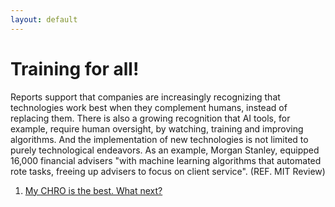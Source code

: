 ```yaml
---
layout: default
---
```



# Training for all!

Reports support that companies are increasingly recognizing that technologies work best when they complement humans, instead of replacing them. There is also a growing recognition that AI tools, for example, require human oversight, by watching, training and improving algorithms. And the implementation of new technologies is not limited to purely technological endeavors. As an example, Morgan Stanley, equipped 16,000 financial advisers "with machine learning algorithms that automated rote tasks, freeing up advisers to focus on client service". (REF. MIT Review) 

1. [My CHRO is the best. What next?](./scenario-25)
